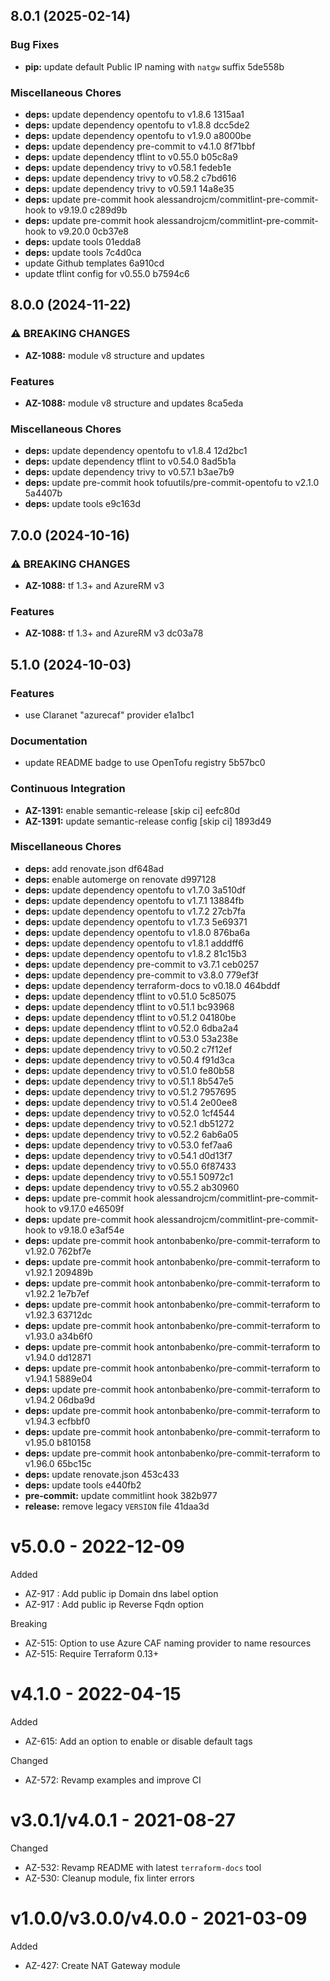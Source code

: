 ## 8.0.1 (2025-02-14)

### Bug Fixes

* **pip:** update default Public IP naming with `natgw` suffix 5de558b

### Miscellaneous Chores

* **deps:** update dependency opentofu to v1.8.6 1315aa1
* **deps:** update dependency opentofu to v1.8.8 dcc5de2
* **deps:** update dependency opentofu to v1.9.0 a8000be
* **deps:** update dependency pre-commit to v4.1.0 8f71bbf
* **deps:** update dependency tflint to v0.55.0 b05c8a9
* **deps:** update dependency trivy to v0.58.1 fedeb1e
* **deps:** update dependency trivy to v0.58.2 c7bd616
* **deps:** update dependency trivy to v0.59.1 14a8e35
* **deps:** update pre-commit hook alessandrojcm/commitlint-pre-commit-hook to v9.19.0 c289d9b
* **deps:** update pre-commit hook alessandrojcm/commitlint-pre-commit-hook to v9.20.0 0cb37e8
* **deps:** update tools 01edda8
* **deps:** update tools 7c4d0ca
* update Github templates 6a910cd
* update tflint config for v0.55.0 b7594c6

## 8.0.0 (2024-11-22)

### ⚠ BREAKING CHANGES

* **AZ-1088:** module v8 structure and updates

### Features

* **AZ-1088:** module v8 structure and updates 8ca5eda

### Miscellaneous Chores

* **deps:** update dependency opentofu to v1.8.4 12d2bc1
* **deps:** update dependency tflint to v0.54.0 8ad5b1a
* **deps:** update dependency trivy to v0.57.1 b3ae7b9
* **deps:** update pre-commit hook tofuutils/pre-commit-opentofu to v2.1.0 5a4407b
* **deps:** update tools e9c163d

## 7.0.0 (2024-10-16)

### ⚠ BREAKING CHANGES

* **AZ-1088:** tf 1.3+ and AzureRM v3

### Features

* **AZ-1088:** tf 1.3+ and AzureRM v3 dc03a78

## 5.1.0 (2024-10-03)

### Features

* use Claranet "azurecaf" provider e1a1bc1

### Documentation

* update README badge to use OpenTofu registry 5b57bc0

### Continuous Integration

* **AZ-1391:** enable semantic-release [skip ci] eefc80d
* **AZ-1391:** update semantic-release config [skip ci] 1893d49

### Miscellaneous Chores

* **deps:** add renovate.json df648ad
* **deps:** enable automerge on renovate d997128
* **deps:** update dependency opentofu to v1.7.0 3a510df
* **deps:** update dependency opentofu to v1.7.1 13884fb
* **deps:** update dependency opentofu to v1.7.2 27cb7fa
* **deps:** update dependency opentofu to v1.7.3 5e69371
* **deps:** update dependency opentofu to v1.8.0 876ba6a
* **deps:** update dependency opentofu to v1.8.1 adddff6
* **deps:** update dependency opentofu to v1.8.2 81c15b3
* **deps:** update dependency pre-commit to v3.7.1 ceb0257
* **deps:** update dependency pre-commit to v3.8.0 779ef3f
* **deps:** update dependency terraform-docs to v0.18.0 464bddf
* **deps:** update dependency tflint to v0.51.0 5c85075
* **deps:** update dependency tflint to v0.51.1 bc93968
* **deps:** update dependency tflint to v0.51.2 04180be
* **deps:** update dependency tflint to v0.52.0 6dba2a4
* **deps:** update dependency tflint to v0.53.0 53a238e
* **deps:** update dependency trivy to v0.50.2 c7f12ef
* **deps:** update dependency trivy to v0.50.4 f91d3ca
* **deps:** update dependency trivy to v0.51.0 fe80b58
* **deps:** update dependency trivy to v0.51.1 8b547e5
* **deps:** update dependency trivy to v0.51.2 7957695
* **deps:** update dependency trivy to v0.51.4 2e00ee8
* **deps:** update dependency trivy to v0.52.0 1cf4544
* **deps:** update dependency trivy to v0.52.1 db51272
* **deps:** update dependency trivy to v0.52.2 6ab6a05
* **deps:** update dependency trivy to v0.53.0 fef7aa6
* **deps:** update dependency trivy to v0.54.1 d0d13f7
* **deps:** update dependency trivy to v0.55.0 6f87433
* **deps:** update dependency trivy to v0.55.1 50972c1
* **deps:** update dependency trivy to v0.55.2 ab30960
* **deps:** update pre-commit hook alessandrojcm/commitlint-pre-commit-hook to v9.17.0 e46509f
* **deps:** update pre-commit hook alessandrojcm/commitlint-pre-commit-hook to v9.18.0 e3af54e
* **deps:** update pre-commit hook antonbabenko/pre-commit-terraform to v1.92.0 762bf7e
* **deps:** update pre-commit hook antonbabenko/pre-commit-terraform to v1.92.1 209489b
* **deps:** update pre-commit hook antonbabenko/pre-commit-terraform to v1.92.2 1e7b7ef
* **deps:** update pre-commit hook antonbabenko/pre-commit-terraform to v1.92.3 63712dc
* **deps:** update pre-commit hook antonbabenko/pre-commit-terraform to v1.93.0 a34b6f0
* **deps:** update pre-commit hook antonbabenko/pre-commit-terraform to v1.94.0 dd12871
* **deps:** update pre-commit hook antonbabenko/pre-commit-terraform to v1.94.1 5889e04
* **deps:** update pre-commit hook antonbabenko/pre-commit-terraform to v1.94.2 06dba9d
* **deps:** update pre-commit hook antonbabenko/pre-commit-terraform to v1.94.3 ecfbbf0
* **deps:** update pre-commit hook antonbabenko/pre-commit-terraform to v1.95.0 b810158
* **deps:** update pre-commit hook antonbabenko/pre-commit-terraform to v1.96.0 65bc15c
* **deps:** update renovate.json 453c433
* **deps:** update tools e440fb2
* **pre-commit:** update commitlint hook 382b977
* **release:** remove legacy `VERSION` file 41daa3d

# v5.0.0 - 2022-12-09

Added
  * AZ-917 : Add public ip Domain dns label option
  * AZ-917 : Add public ip Reverse Fqdn option

Breaking
  * AZ-515: Option to use Azure CAF naming provider to name resources
  * AZ-515: Require Terraform 0.13+

# v4.1.0 - 2022-04-15

Added
  * AZ-615: Add an option to enable or disable default tags

Changed
  * AZ-572: Revamp examples and improve CI

# v3.0.1/v4.0.1 - 2021-08-27

Changed
  * AZ-532: Revamp README with latest `terraform-docs` tool
  * AZ-530: Cleanup module, fix linter errors

# v1.0.0/v3.0.0/v4.0.0 - 2021-03-09

Added
  * AZ-427: Create NAT Gateway module
